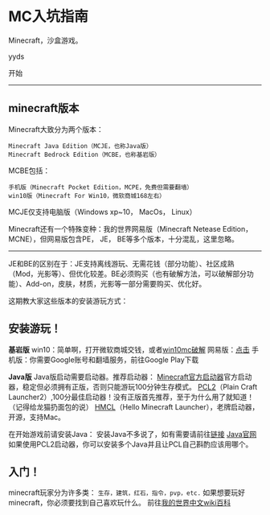# MC入坑指南

Minecraft，沙盒游戏。

yyds

开始


----------

## minecraft版本

Minecraft大致分为两个版本：

	Minecraft Java Edition（MCJE，也称Java版）
	Minecraft Bedrock Edition（MCBE，也称基岩版）

MCBE包括：

	手机版（Minecraft Pocket Edition，MCPE，免费但需要翻墙）
	win10版（Minecraft For Win10，微软商城168左右）

MCJE仅支持电脑版（Windows xp~10， MacOs， Linux）

Minecraft还有一个特殊变种：我的世界网易版（Minecraft Netease Edition， MCNE），但网易版包含PE， JE， BE等多个版本，十分混乱，这里忽略。


----------


JE和BE的区别在于：JE支持离线游玩、无需花钱（部分功能）、社区成熟（Mod，光影等）、但优化较差。BE必须购买（也有破解方法，可以破解部分功能）、Add-on，皮肤，材质，光影等一部分需要购买、优化好。

这期教大家这些版本的安装游玩方式：

## 安装游玩！

**基岩版**
win10：简单啊，打开微软商城交钱，或者[win10mc破解](https://www.bilibili.com/video/BV1L3411r79A)
网易版：[点击](https://mc.163.com/)
手机版：你需要Google账号和翻墙服务，前往Google Play下载
	
**Java版**
Java版启动需要启动器。推荐启动器：
[Minecraft官方启动器](https://www.minecraft.net/zh-hans/download)官方启动器，稳定但必须拥有正版，否则只能游玩100分钟生存模式。
[PCL2](https://afdian.net/@LTCat)（Plain Craft Launcher2）,100分最佳启动器！没有正版首先推荐，至于为什么用了就知道！（记得给龙猫扔面包的说）
[HMCL](https://hmcl.huangyuhui.net/)（Hello Minecraft Launcher），老牌启动器，开源，支持Mac。

在开始游戏前请安装Java：
安装Java不多说了，如有需要请前往[链接](https://www.bilibili.com/read/cv12807463)
[Java官网](java.com)如果使用PCL2启动器，你可以安装多个Java并且让PCL自己斟酌应该用哪个。

## 入门！

minecraft玩家分为许多类：
`生存，建筑，红石，指令，pvp，etc.`
如果想要玩好minecraft，你必须要找到自己喜欢玩什么。
前往[我的世界中文wiki百科](https://wiki.biligame.com/mc/Minecraft_Wiki)

